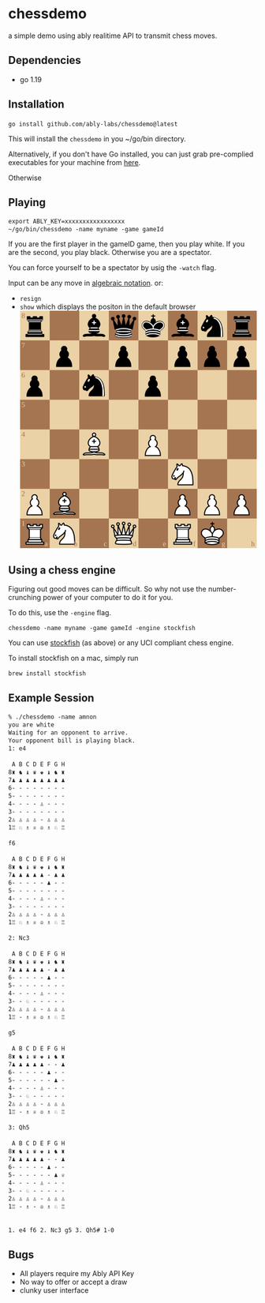 # chessdemo

a simple demo using ably realitime API to transmit chess moves.

## Dependencies

- go 1.19

## Installation

`go install github.com/ably-labs/chessdemo@latest`

This will install the `chessdemo` in you ~/go/bin directory.


Alternatively, if you don't have Go installed, you can just grab 
pre-complied executables for your machine from 
[here](https://github.com/ably-labs/chessdemo/releases).

Otherwise 

## Playing

```
export ABLY_KEY=xxxxxxxxxxxxxxxxx
~/go/bin/chessdemo -name myname -game gameId
```

If you are the first player in the gameID game, then you play white.
If you are the second, you play black.
Otherwise you are a spectator.

You can force yourself to be a spectator by usig the `-watch` flag.

Input can be any move in [algebraic notation](https://en.wikipedia.org/wiki/Algebraic_notation_(chess)).
or:
- `resign`
- `show` which displays the positon in the default browser
  ![svg image](chess716559414.svg)


## Using a chess engine
Figuring out good moves can be difficult. So why not use the number-crunching
power of your computer to do it for you.

To do this, use the `-engine` flag.


```
chessdemo -name myname -game gameId -engine stockfish
```

You can use [stockfish](https://stockfishchess.org/) (as above) or any UCI compliant chess engine.

To install stockfish on a mac, simply run

```
brew install stockfish
```

## Example Session

```
% ./chessdemo -name amnon
you are white
Waiting for an opponent to arrive.
Your opponent bill is playing black.
1: e4

 A B C D E F G H
8♜ ♞ ♝ ♛ ♚ ♝ ♞ ♜
7♟ ♟ ♟ ♟ ♟ ♟ ♟ ♟
6- - - - - - - -
5- - - - - - - -
4- - - - ♙ - - -
3- - - - - - - -
2♙ ♙ ♙ ♙ - ♙ ♙ ♙
1♖ ♘ ♗ ♕ ♔ ♗ ♘ ♖

f6

 A B C D E F G H
8♜ ♞ ♝ ♛ ♚ ♝ ♞ ♜
7♟ ♟ ♟ ♟ ♟ - ♟ ♟
6- - - - - ♟ - -
5- - - - - - - -
4- - - - ♙ - - -
3- - - - - - - -
2♙ ♙ ♙ ♙ - ♙ ♙ ♙
1♖ ♘ ♗ ♕ ♔ ♗ ♘ ♖

2: Nc3

 A B C D E F G H
8♜ ♞ ♝ ♛ ♚ ♝ ♞ ♜
7♟ ♟ ♟ ♟ ♟ - ♟ ♟
6- - - - - ♟ - -
5- - - - - - - -
4- - - - ♙ - - -
3- - ♘ - - - - -
2♙ ♙ ♙ ♙ - ♙ ♙ ♙
1♖ - ♗ ♕ ♔ ♗ ♘ ♖

g5

 A B C D E F G H
8♜ ♞ ♝ ♛ ♚ ♝ ♞ ♜
7♟ ♟ ♟ ♟ ♟ - - ♟
6- - - - - ♟ - -
5- - - - - - ♟ -
4- - - - ♙ - - -
3- - ♘ - - - - -
2♙ ♙ ♙ ♙ - ♙ ♙ ♙
1♖ - ♗ ♕ ♔ ♗ ♘ ♖

3: Qh5

 A B C D E F G H
8♜ ♞ ♝ ♛ ♚ ♝ ♞ ♜
7♟ ♟ ♟ ♟ ♟ - - ♟
6- - - - - ♟ - -
5- - - - - - ♟ ♕
4- - - - ♙ - - -
3- - ♘ - - - - -
2♙ ♙ ♙ ♙ - ♙ ♙ ♙
1♖ - ♗ - ♔ ♗ ♘ ♖


1. e4 f6 2. Nc3 g5 3. Qh5# 1-0
```


## Bugs
- All players require my Ably API Key
- No way to offer or accept a draw
- clunky user interface
